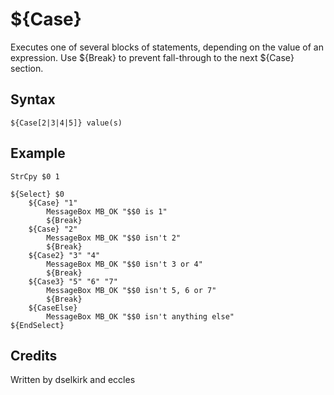# ${Case}

Executes one of several blocks of statements, depending on the value of an expression. Use ${Break} to prevent fall-through to the next ${Case} section.

## Syntax

    ${Case[2|3|4|5]} value(s)

## Example

    StrCpy $0 1

    ${Select} $0
        ${Case} "1"
            MessageBox MB_OK "$$0 is 1"
            ${Break}
        ${Case} "2"
            MessageBox MB_OK "$$0 isn't 2"
            ${Break}
        ${Case2} "3" "4"
            MessageBox MB_OK "$$0 isn't 3 or 4"
            ${Break}
        ${Case3} "5" "6" "7"
            MessageBox MB_OK "$$0 isn't 5, 6 or 7"
            ${Break}
        ${CaseElse}
            MessageBox MB_OK "$$0 isn't anything else"
    ${EndSelect}

## Credits

Written by dselkirk and eccles
